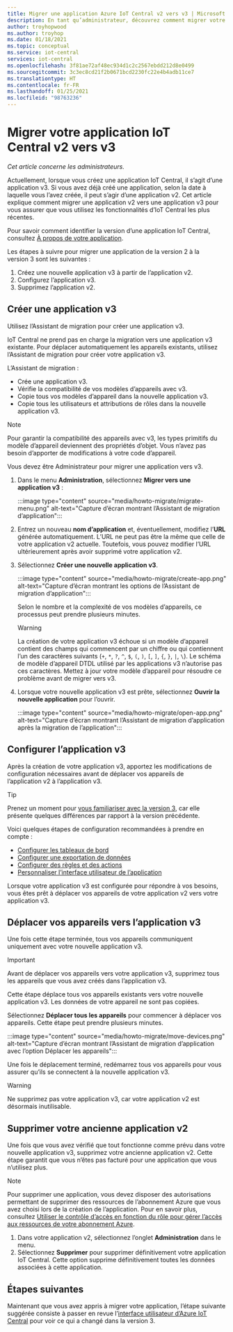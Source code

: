 ```yaml
---
title: Migrer une application Azure IoT Central v2 vers v3 | Microsoft Docs
description: En tant qu’administrateur, découvrez comment migrer votre application Azure IoT Central v2 vers la version 3.
author: troyhopwood
ms.author: troyhop
ms.date: 01/18/2021
ms.topic: conceptual
ms.service: iot-central
services: iot-central
ms.openlocfilehash: 3f81ae72af48ec934d1c2c2567ebdd212d8e0499
ms.sourcegitcommit: 3c3ec8cd21f2b0671bcd2230fc22e4b4adb11ce7
ms.translationtype: HT
ms.contentlocale: fr-FR
ms.lasthandoff: 01/25/2021
ms.locfileid: "98763236"
---
```

# <a name="migrate-your-v2-iot-central-application-to-v3"></a>Migrer votre application IoT Central v2 vers v3

*Cet article concerne les administrateurs.*

Actuellement, lorsque vous créez une application IoT Central, il s’agit d’une application v3. Si vous avez déjà créé une application, selon la date à laquelle vous l’avez créée, il peut s’agir d’une application v2. Cet article explique comment migrer une application v2 vers une application v3 pour vous assurer que vous utilisez les fonctionnalités d’IoT Central les plus récentes.

Pour savoir comment identifier la version d’une application IoT Central, consultez [À propos de votre application](howto-get-app-info.md).

Les étapes à suivre pour migrer une application de la version 2 à la version 3 sont les suivantes :

1. Créez une nouvelle application v3 à partir de l’application v2.
1. Configurez l’application v3.
1. Supprimez l’application v2.

## <a name="create-a-new-v3-application"></a>Créer une application v3

Utilisez l’Assistant de migration pour créer une application v3.

IoT Central ne prend pas en charge la migration vers une application v3 existante. Pour déplacer automatiquement les appareils existants, utilisez l’Assistant de migration pour créer votre application v3.

L’Assistant de migration :

- Crée une application v3.
- Vérifie la compatibilité de vos modèles d’appareils avec v3.
- Copie tous vos modèles d’appareil dans la nouvelle application v3.
- Copie tous les utilisateurs et attributions de rôles dans la nouvelle application v3.

> [!NOTE]
> Pour garantir la compatibilité des appareils avec v3, les types primitifs du modèle d’appareil deviennent des propriétés d’objet. Vous n’avez pas besoin d’apporter de modifications à votre code d’appareil.

Vous devez être Administrateur pour migrer une application vers v3.

1. Dans le menu **Administration**, sélectionnez **Migrer vers une application v3** :

    :::image type="content" source="media/howto-migrate/migrate-menu.png" alt-text="Capture d’écran montrant l’Assistant de migration d’application":::

1. Entrez un nouveau **nom d’application** et, éventuellement, modifiez l’**URL** générée automatiquement. L’URL ne peut pas être la même que celle de votre application v2 actuelle. Toutefois, vous pouvez modifier l’URL ultérieurement après avoir supprimé votre application v2.

1. Sélectionnez **Créer une nouvelle application v3**.

    :::image type="content" source="media/howto-migrate/create-app.png" alt-text="Capture d’écran montrant les options de l’Assistant de migration d’application":::

    Selon le nombre et la complexité de vos modèles d’appareils, ce processus peut prendre plusieurs minutes.

    > [!Warning]
    > La création de votre application v3 échoue si un modèle d’appareil contient des champs qui commencent par un chiffre ou qui contiennent l’un des caractères suivants (`+`, `*`, `?`, `^`, `$`, `(`, `)`, `[`, `]`, `{`, `}`, `|`, `\`). Le schéma de modèle d’appareil DTDL utilisé par les applications v3 n’autorise pas ces caractères. Mettez à jour votre modèle d’appareil pour résoudre ce problème avant de migrer vers v3.

1. Lorsque votre nouvelle application v3 est prête, sélectionnez **Ouvrir la nouvelle application** pour l’ouvrir.

    :::image type="content" source="media/howto-migrate/open-app.png" alt-text="Capture d’écran montrant l’Assistant de migration d’application après la migration de l’application":::

## <a name="configure-the-v3-application"></a>Configurer l’application v3

Après la création de votre application v3, apportez les modifications de configuration nécessaires avant de déplacer vos appareils de l’application v2 à l’application v3.

> [!TIP]
> Prenez un moment pour [vous familiariser avec la version 3](overview-iot-central-tour.md#navigate-your-application), car elle présente quelques différences par rapport à la version précédente.

Voici quelques étapes de configuration recommandées à prendre en compte :

- [Configurer les tableaux de bord](howto-add-tiles-to-your-dashboard.md)
- [Configurer une exportation de données](howto-export-data.md)
- [Configurer des règles et des actions](quick-configure-rules.md)
- [Personnaliser l’interface utilisateur de l’application](howto-customize-ui.md)

Lorsque votre application v3 est configurée pour répondre à vos besoins, vous êtes prêt à déplacer vos appareils de votre application v2 vers votre application v3.

## <a name="move-your-devices-to-the-v3-application"></a>Déplacer vos appareils vers l’application v3

Une fois cette étape terminée, tous vos appareils communiquent uniquement avec votre nouvelle application v3.

> [!IMPORTANT]
> Avant de déplacer vos appareils vers votre application v3, supprimez tous les appareils que vous avez créés dans l’application v3.

Cette étape déplace tous vos appareils existants vers votre nouvelle application v3. Les données de votre appareil ne sont pas copiées.

Sélectionnez **Déplacer tous les appareils** pour commencer à déplacer vos appareils. Cette étape peut prendre plusieurs minutes.

:::image type="content" source="media/howto-migrate/move-devices.png" alt-text="Capture d’écran montrant l’Assistant de migration d’application avec l’option Déplacer les appareils":::

Une fois le déplacement terminé, redémarrez tous vos appareils pour vous assurer qu’ils se connectent à la nouvelle application v3.

> [!WARNING]
> Ne supprimez pas votre application v3, car votre application v2 est désormais inutilisable.

## <a name="delete-your-old-v2-application"></a>Supprimer votre ancienne application v2

Une fois que vous avez vérifié que tout fonctionne comme prévu dans votre nouvelle application v3, supprimez votre ancienne application v2. Cette étape garantit que vous n’êtes pas facturé pour une application que vous n’utilisez plus.

> [!Note]
> Pour supprimer une application, vous devez disposer des autorisations permettant de supprimer des ressources de l’abonnement Azure que vous avez choisi lors de la création de l’application. Pour en savoir plus, consultez [Utiliser le contrôle d’accès en fonction du rôle pour gérer l’accès aux ressources de votre abonnement Azure](../../active-directory/role-based-access-control-configure.md).

1. Dans votre application v2, sélectionnez l’onglet **Administration** dans le menu.
2. Sélectionnez **Supprimer** pour supprimer définitivement votre application IoT Central. Cette option supprime définitivement toutes les données associées à cette application.

## <a name="next-steps"></a>Étapes suivantes

Maintenant que vous avez appris à migrer votre application, l’étape suivante suggérée consiste à passer en revue l’[interface utilisateur d’Azure IoT Central](overview-iot-central-tour.md) pour voir ce qui a changé dans la version 3.
